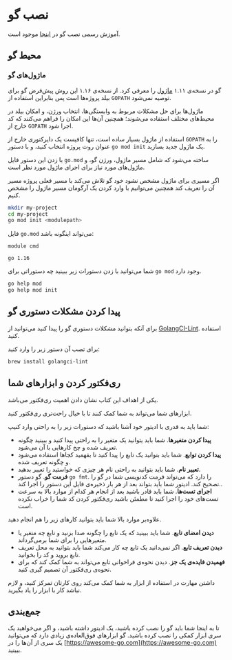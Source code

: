 # نصب گو

آموزش رسمی نصب گو در [اینجا](https://golang.org/doc/install) موجود است.

## محیط گو

### ماژول‌های گو
گو در نسخه‌ی ۱.۱۱ [ماژول](https://github.com/golang/go/wiki/Modules) را معرفی کرد. از نسخه‌ی ۱.۱۶ این روش پیش‌فرض گو برای بیلد پروژه‌ها است پس بنابراین استفاده از `GOPATH` توصیه نمی‌شود.

ماژول‌ها برای حل مشکلات مربوط به وابستگی‌ها، انتخاب ورژن، و امکان بیلد در محیط‌های مختلف استفاده می‌شوند؛ همچنین آن‌ها این امکان را فراهم می‌کنند که کد خارج از `GOPATH` اجرا شود.

استفاده از ماژول بسیار ساده است، تنها کافیست یک دایرکتوری خارج از `GOPATH` را به عنوان روت پروژه انتخاب کنید، و با دستور `go mod init` یک ماژول جدید بسازید.

با زدن این دستور فایل `go.mod` ساخته می‌شود که شامل مسیر ماژول، ورژن گو، و ماژول‌های مورد نیاز برای اجرای ماژول مورد نظر است.

اگر مسیری برای ماژول مشخص نشود خود گو تلاش می‌کند با مسیر فعلی پروژه مسیر آن را تعریف کند همچنین می‌توانیم با وارد کردن یک آرگومان مسیر ماژول را مشخص کنیم.

```sh
mkdir my-project
cd my-project
go mod init <modulepath>
```
فایل `go.mod` می‌تواند اینگونه باشد:

```
module cmd

go 1.16

```
شما می‌توانید با زدن دستورات زیر ببینید چه دستوراتی برای `go mod` وجود دارد. 


```sh
go help mod
go help mod init
```

## پیدا کردن مشکلات دستوری گو

برای آنکه بتوانید مشکلات دستوری گو را پیدا کنید می‌توانید از  [GolangCI-Lint](https://golangci-lint.run). استفاده کنید.

برای تصب آن دستور زیر را وارد کنید:

```sh
brew install golangci-lint
```

## ری‌فکتور کردن و ابزارهای شما

یکی از اهداف این کتاب نشان دادن اهمیت ری‌فکتور می‌باشد.

ابزارهای شما می‌تواند به شما کمک کنند تا با خیال راحت‌تری ری‌فکتور کنید.

شما باید به قدری با ادیتور خود آشنا باشید که دستورات زیر را به راحتی وارد کنیپ:


- **پیدا کردن متغیرها**. شما باید یتوانید یک متغیر را به راحتی پیدا کنید و ببینید چگونه تعریف شده و چخ کارهایی با آن می‌شود.
- **پیدا کردن توابع**. شما باید بتوانید یک تابع را پیدا کنید تا بفهمید کجاها استفاده می‌شود و چگونه تعریف شده.
- **تعییر نام**. شما باید بتوانید به راحتی نام هر چیزی که خواستید را تعییر بدهید.
- **فرمت گو**. گو دستور `go fmt`. را دارد که می‌تواند فرمت کدنویسی شما در گو را تصحیح کند. ادیتور شما باید بتواند بعد از هر بار ذخیره‌ی فایل این دستور را اجرا کند..
- **اجرای تست‌ها**. شما باید قادر باشید بعد از انجام هر کدام از موارد بالا به سرعت تست‌های خود را اجرا کنید تا مطمئن باشید ری‌فکتور کردن کد شما را خراب نکرده است.

علاوه‌بر موارد بالا شما باید بتوانید کارهای زیر را هم انجام دهید.

- **دیدن امضای تابع**. شما باید ببینید که یک تابع را چگونه صدا بزنید و تابع چه متغیر یا متغیرهایی را برای شما برمی‌گرداند.
- **دیدن تعریف تابع**. اگر نمی‌دانید یک تابع چه کار می‌کند شما باید بتوانید به محل تعریف تابع بروید و کد را بخوانید.
- **فهمیدن فایده‌ی یک جز**. دیدن نحوه‌ی فراخوانی تابع می‌تواند به شما کمک کند که برای نحوه‌ی ری‌فکتور آن تصمیم گیری کنید.

داشتن مهارت در استفاده از ابزار به شما کمک می‌کند روی کارتان تمرکز کنید، و لازم نباشد کار با ابزار را یاد بگیرید.

## جمع‌بندی

تا به اینجا شما باید گو را نصب کرده باشید، یک ادیتور داشته باشید، و اگر می‌خواهید یک سری ابزار کمکی را نصب کرده باشید. گو ابزارهای فوق‌العاده‌ی زیادی دارد که می‌توانید یک سری از آن‌ها را در [https://awesome-go.com](https://awesome-go.com) ببینید.

